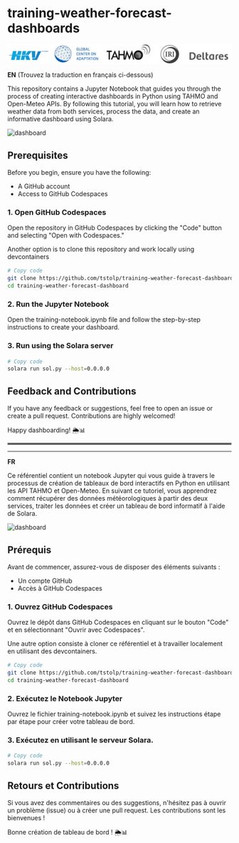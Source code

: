 # training-weather-forecast-dashboards

![alt text](data/images/partners.svg)

**EN** (Trouvez la traduction en français ci-dessous)

This repository contains a Jupyter Notebook that guides you through the process of creating interactive dashboards in Python using TAHMO and Open-Meteo APIs. By following this tutorial, you will learn how to retrieve weather data from both services, process the data, and create an informative dashboard using Solara.

![dashboard](https://github.com/tstolp/training-seasonal-forecasting/assets/33895313/d45b001d-8042-4523-846b-2770c6363548)

## Prerequisites
Before you begin, ensure you have the following:
- A GitHub account
- Access to GitHub Codespaces

### 1. Open GitHub Codespaces 

Open the repository in GitHub Codespaces by clicking the "Code" button and selecting "Open with Codespaces."

Another option is to clone this repository and work locally using devcontainers

```bash
# Copy code
git clone https://github.com/tstolp/training-weather-forecast-dashboards.git
cd training-weather-forecast-dashboard
```

### 2. Run the Jupyter Notebook 
Open the training-notebook.ipynb file and follow the step-by-step instructions to create your dashboard.

### 3. Run using the Solara server

```bash
# Copy code
solara run sol.py --host=0.0.0.0
```

## Feedback and Contributions
If you have any feedback or suggestions, feel free to open an issue or create a pull request. Contributions are highly welcomed!

Happy dashboarding! 🌦️📊


<hr style="border:2px solid gray">

---

**FR** 

Ce référentiel contient un notebook Jupyter qui vous guide à travers le processus de création de tableaux de bord interactifs en Python en utilisant les API TAHMO et Open-Meteo. En suivant ce tutoriel, vous apprendrez comment récupérer des données météorologiques à partir des deux services, traiter les données et créer un tableau de bord informatif à l'aide de Solara.

![dashboard](https://github.com/tstolp/training-seasonal-forecasting/assets/33895313/d45b001d-8042-4523-846b-2770c6363548)

## Prérequis 

Avant de commencer, assurez-vous de disposer des éléments suivants :
- Un compte GitHub
- Accès à GitHub Codespaces

### 1. Ouvrez GitHub Codespaces 

Ouvrez le dépôt dans GitHub Codespaces en cliquant sur le bouton "Code" et en sélectionnant "Ouvrir avec Codespaces".

Une autre option consiste à cloner ce référentiel et à travailler localement en utilisant des devcontainers.

```bash
# Copy code
git clone https://github.com/tstolp/training-weather-forecast-dashboards.git
cd training-weather-forecast-dashboard
```

### 2. Exécutez le Notebook Jupyter

Ouvrez le fichier training-notebook.ipynb et suivez les instructions étape par étape pour créer votre tableau de bord.

### 3. Exécutez en utilisant le serveur Solara.

```bash
# Copy code
solara run sol.py --host=0.0.0.0
```

## Retours et Contributions
Si vous avez des commentaires ou des suggestions, n'hésitez pas à ouvrir un problème (issue) ou à créer une pull request. Les contributions sont les bienvenues !

Bonne création de tableau de bord ! 🌦️📊